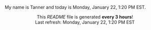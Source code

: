 My name is Tanner and today is Monday, January 22, 1:20 PM EST.

<p align="center">This <i>README</i> file is generated <b>every 3 hours</b>!</br>Last refresh: Monday, January 22, 1:20 PM EST<br /></p>
